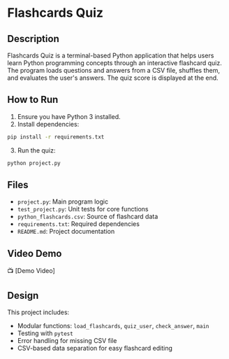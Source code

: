# Flashcards Quiz

## Description

Flashcards Quiz is a terminal-based Python application that helps users learn Python programming concepts through an interactive flashcard quiz. The program loads questions and answers from a CSV file, shuffles them, and evaluates the user's answers. The quiz score is displayed at the end.

## How to Run

1. Ensure you have Python 3 installed.
2. Install dependencies:
```bash
pip install -r requirements.txt
```
3. Run the quiz:
```bash
python project.py
```

## Files

- `project.py`: Main program logic
- `test_project.py`: Unit tests for core functions
- `python_flashcards.csv`: Source of flashcard data
- `requirements.txt`: Required dependencies
- `README.md`: Project documentation

## Video Demo

📺 [Demo Video]

## Design

This project includes:
- Modular functions: `load_flashcards`, `quiz_user`, `check_answer`, `main`
- Testing with `pytest`
- Error handling for missing CSV file
- CSV-based data separation for easy flashcard editing


